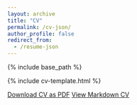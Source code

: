 ```yaml
---
layout: archive
title: "CV"
permalink: /cv-json/
author_profile: false
redirect_from:
  - /resume-json
---
```


{% include base_path %}

{% include cv-template.html %}

<div class="cv-download-links">
  <a href="{{ base_path }}/files/CV_George.pdf" class="btn btn--primary">Download CV as PDF</a>
  <a href="{{ base_path }}" class="btn btn--inverse">View Markdown CV</a>
</div>
